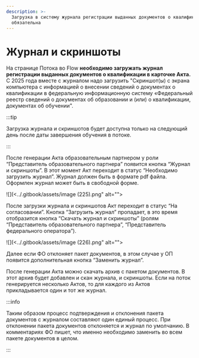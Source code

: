 ```yaml
---
description: >-
  Загрузка в систему журнала регистрации выданных документов о квалификации
  обязательна
---
```


# Журнал и скриншоты

На странице Потока во Flow **необходимо загружать журнал регистрации выданных документов о квалификации в карточке Акта.** С 2025 года вместе с журналом надо загрузить "Скриншот(ы) с экрана компьютера с информацией о внесении сведений о документах о квалификации в федеральную информационную систему «Федеральный реестр сведений о документах об образовании и (или) о квалификации, документах об обучении".

:::tip

Загрузка журнала и скриншотов будет доступна только на следующий день после даты завершения обучения в потоке.

:::

После генерации Акта образовательным партнером у роли “Представитель образовательного партнера” появится кнопка “Журнал и скриншоты”. В этот момент Акт переходит в статус “Необходимо загрузить журнал”. Журнал должен быть в формате pdf файла. Оформлен журнал может быть в свободной форме.

![](<../.gitbook/assets/image (225).png" alt=""><figcaption></figcaption></figure>

После загрузки журнала и скриншотов Акт переходит в статус “На согласовании”. Кнопка “Загрузить журнал” пропадает, в это время отобразится кнопка “Скачать журнал и скриншоты” (ролям “Представитель образовательного партнера”, “Представитель федерального оператора”).

![](<../.gitbook/assets/image (226).png" alt=""><figcaption></figcaption></figure>

Далее если ФО отклоняет пакет документов, в этом случае у ОП появится дополнительная кнопка “Заменить журнал”.

После генерации Акта можно скачать архив с пакетом документов. В этот архив будет добавлен и скан журнала, и скриншоты. Если на поток генерируется несколько Актов, то для каждого из Актов прикладывается один и тот же журнал.

:::info

Таким образом процесс подтверждения и отклонения пакета документов с журналом составляют один единый процесс. При отклонении пакета документов отклоняется и журнал по умолчанию. В комментариях ФО пишет, что именно необходимо заменить во всем пакете документов в целом.

:::
